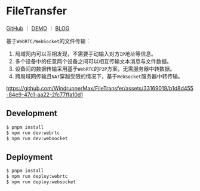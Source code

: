 # FileTransfer

[GitHub](https://github.com/WindrunnerMax/FileTransfer) ｜ [DEMO](https://webrtc.touchczy.top) ｜ [BLOG](https://github.com/WindrunnerMax/EveryDay/blob/master/Plugin/基于WebRTC的局域网文件传输.md)

基于`WebRTC/WebSocket`的文件传输：

1. 局域网内可以互相发现，不需要手动输入对方`IP`地址等信息。
2. 多个设备中的任意两个设备之间可以相互传输文本消息与文件数据。
3. 设备间的数据传输采用基于`WebRTC`的`P2P`方案，无需服务器中转数据。
4. 跨局域网传输且`NAT`穿越受限的情况下，基于`WebSocket`服务器中转传输。


https://github.com/WindrunnerMax/FileTransfer/assets/33169019/b1d8d455-84e9-47c1-aa22-2fc77ffa10d1


## Development

```bash
$ pnpm install
$ npm run dev:webrtc
$ npm run dev:websocket
```
## Deployment

```bash 
$ pnpm install
$ npm run deploy:webrtc
$ npm run deploy:websocket
```
